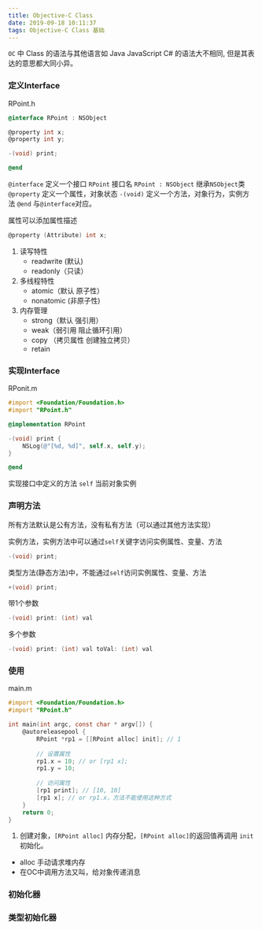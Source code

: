 ```yaml
---
title: Objective-C Class
date: 2019-09-18 10:11:37
tags: Objective-C Class 基础
---
```

`OC` 中 Class 的语法与其他语言如 Java JavaScript C# 的语法大不相同, 但是其表达的意思都大同小异。

### 定义Interface
RPoint.h
```Objective-C
@interface RPoint : NSObject

@property int x;
@property int y;

-(void) print;

@end
```
`@interface` 定义一个接口
`RPoint` 接口名
`RPoint : NSObject` 继承`NSObject`类
`@property` 定义一个属性，对象状态
`-(void)` 定义一个方法，对象行为，实例方法
`@end` 与`@interface`对应。

属性可以添加属性描述
```Objective-C
@property (Attribute) int x;
```
1. 读写特性
    * readwrite (默认)
    * readonly（只读）
2. 多线程特性
    * atomic（默认 原子性）
    * nonatomic (非原子性)
3. 内存管理
    * strong（默认 强引用）
    * weak（弱引用 阻止循环引用）
    * copy （拷贝属性 创建独立拷贝）
    * retain


### 实现Interface
RPonit.m
```Objective-C
#import <Foundation/Foundation.h>
#import "RPoint.h"

@implementation RPoint

-(void) print {
    NSLog(@"[%d, %d]", self.x, self.y);
}

@end
```
实现接口中定义的方法
`self` 当前对象实例

### 声明方法
所有方法默认是公有方法，没有私有方法（可以通过其他方法实现）

实例方法，实例方法中可以通过`self`关键字访问实例属性、变量、方法
```Objective-C
-(void) print;
```

类型方法(静态方法)中，不能通过`self`访问实例属性、变量、方法
```Objective-C
+(void) print;
```
带1个参数
```Objective-C
-(void) print: (int) val
```
多个参数
```Objective-C
-(void) print: (int) val toVal: (int) val
```

### 使用
main.m
```Objective-C
#import <Foundation/Foundation.h>
#import "RPoint.h"

int main(int argc, const char * argv[]) {
    @autoreleasepool {
        RPoint *rp1 = [[RPoint alloc] init]; // 1
        
        // 设置属性
        rp1.x = 10; // or [rp1 x];
        rp1.y = 10;
        
        // 访问属性
        [rp1 print]; // [10, 10]
        [rp1 x]; // or rp1.x，方法不能使用这种方式
    }
    return 0;
}
```
1. 创建对象，`[RPoint alloc]` 内存分配，`[RPoint alloc]`的返回值再调用 `init` 初始化。
- alloc 手动请求堆内存
- 在OC中调用方法又叫，给对象传递消息

### 初始化器
### 类型初始化器

